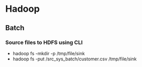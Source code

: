 # Hadoop

## Batch
### Source files to HDFS using CLI

- hadoop fs -mkdir -p /tmp/file/sink
- hadoop fs -put /src_sys_batch/customer.csv /tmp/file/sink